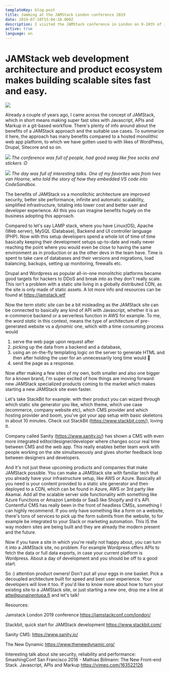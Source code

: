 ```yaml
---
templateKey: blog-post
title: Jamming at the JAMStack London conference 2019
date: 2019-07-10T15:04:10.000Z
description: I visited the JAMStack conference in London on 9-10th of July. Here's how it went down.
active: true
language: en
---
```


# JAMStack web development architecture and product ecosystem makes building scalable sites fast and easy.

![](/img/jamstack.png)

Already a couple of years ago, I came across the concept of JAMStack, which in short means making super fast sites with Javascript, APIs and Markup in a git-based workflow. There's plenty of info around about the benefits of a JAMStack approach and the suitable use cases. To summarize it here, the approach has many benefits compared to a hosted monolithic web app platform, to which we have gotten used to with likes of WordPress, Drupal, Sitecore and so on. 

![](/img/jamstack1.jpg)
*The conference was full of people, had good swag like free socks and stickers :D*

![](/img/jamstack2.jpg)
*The day was full of interesting talks. One of my favorites was from Ives van Hoorne, who told the story of how they embedded VS code into CodeSandbox.*

The benefits of JAMStack vs a monolitchic architecture are improved security, better site performance, infinite and automatic scalability, simplified infrastructure, totaling into lower cost and better user and developer experience. All this you can imagine benefits hugely on the business adopting this approach.

Compared to let's say LAMP stack, where you have Linux(OS), Apache (Web server), MySQL (Database), Backend and UI controller language (PHP). Now with this setup developers spend a whole lot of time of time basically keeping their development setups up-to-date and really never reaching the point where you would even be close to having the same environment as in production or as the other devs in the team have. Time is spent to take care of databases and their versions and migrations, load balancing, backups, setting up monitoring, firewalls etc. 

Drupal and Wordpress as popular all-in-one monolitchic platforms became good targets for hackers to DDoS and break into as they don't really scale. This isn't a problem with a static site living in a globally distributed CDN, as the site is only made of static assets. A lot more info and resources can be found at https://jamstack.wtf

Now the term *static site* can be a bit misleading as the JAMStack site can be connected to basically any kind of API with Javascript, whether it is an e-commerce backend or a serverless function in AWS for example. To me, the word *static* in this context, means the type of architecture of pre-generated website vs a *dynamic* one, which with a time consuming process would 
1. serve the web page upon request after 
1. picking up the data from a backend and a database, 
1. using an on-the-fly templating logic on the server to generate HTML and then after holding the user for an unnecessarily long time would 🥁
1. send the page as a response.

Now after making a few sites of my own, both smaller and also one bigger for a known brand, I'm super excited of how things are moving forward: new JAMStack specialized products coming to the market which makes starting a new JAMStack site even faster.

 Let's take StackBit for example: with their product you can wizard through which static site generator you like, which theme, which use case (ecommerce, company website etc), which CMS provider and which hosting provider and boom, you've got your app setup with basic skeletons in about 10 minutes. Check out StackBit (https://www.stackbit.com/), loving it. 

Company called Sanity (https://www.sanity.io/) has shown a CMS with even more integrated editor/designer/developer where changes occur real time between CMS and the web app. This really enables better team work with people working on the site simultaneously and gives shorter feedback loop between designers and developers.

And it's not just these upcoming products and companies that make JAMStack possible. You can make a JAMStack site with familiar tech that you already have your infrastructure setup, like AWS or Azure. Basically all you need is your content provided to a static site generator and then deployed to a CDN, which can be found in Azure, AWS or 3rd party like Akamai. Add all the scalable server side functionality with something like Azure Functions or Amazon Lambda or SaaS like Shopify and it's API. Contentful CMS has really been in the front of headless CMSs, something I can highly recommend. If you only have something like a form on a website, there's tons of services to pick up the form submits from the website, to for example be integrated to your Slack or marketing automation. This IS the way modern sites are being built and they are already the modern present and the future.

Now if you have a site in which you're really not happy about, you can turn it into a JAMStack site, no problem. For example Wordpress offers APIs to fetch the data or full data exports, in case your current platform is Wordpress. About a day of development and you should be off to a good start.

So :) attention product owners! Don't put all your eggs in one basket. Pick a decoupled architecture built for speed and best user experience. Your developers will love it too. If you'd like to know more about how to turn your existing site to a JAMStack site, or just starting a new one, drop me a line at [atte@punainentupa.fi](mailto:atte@punainentupa.fi?subject=JAMStack) and let's talk!

Resources:

Jamstack London 2019 conference
https://jamstackconf.com/london/

Stackbit, quick start for JAMStack development
https://www.stackbit.com/

Sanity CMS:
https://www.sanity.io/

The New Dynamic
https://www.thenewdynamic.org/

Interesting talk about site security, reliability and performance:
SmashingConf San Francisco 2016 - Mathias Biilmann: The New Front-end Stack. Javascript, APIs and Markup
https://vimeo.com/163522126